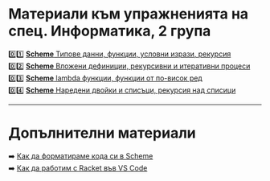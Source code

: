# Материали към упражненията на спец. Информатика, 2 група

:zero::one: [**Scheme** Типове данни, функции, условни изрази, рекурсия](./01/README.md)  
:zero::two: [**Scheme** Вложени дефиниции, рекурсивни и итеративни процеси](./02/README.md)  
:zero::three: [**Scheme** lambda функции, функции от по-висок ред](./03/README.md)  
:zero::four: [**Scheme** Наредени двойки и списъци, рекурсия над списици](./04/README.md)  

---

# Допълнителни материали

:arrow_right: [Как да форматираме кода си в Scheme](./additional-materials/scheme-formatting.md)  
:arrow_right: [Как да работим с Racket във VS Code](./additional-materials/scheme-vscode.md)